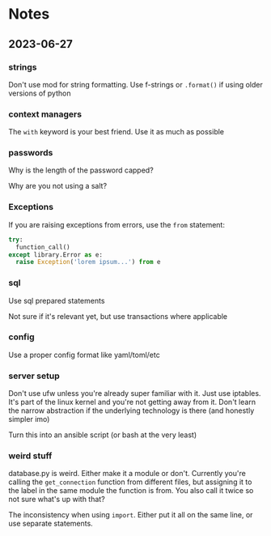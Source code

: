 # Notes

## 2023-06-27

### strings

Don't use mod for string formatting. Use f-strings or `.format()` if using
older versions of python

### context managers

The `with` keyword is your best friend. Use it as much as possible

### passwords

Why is the length of the password capped?

Why are you not using a salt?

### Exceptions

If you are raising exceptions from errors, use the `from` statement:

```python
try:
  function_call()
except library.Error as e:
  raise Exception('lorem ipsum...') from e
```

### sql

Use sql prepared statements

Not sure if it's relevant yet, but use transactions where applicable

### config

Use a proper config format like yaml/toml/etc

### server setup

Don't use ufw unless you're already super familiar with it. Just use iptables.
It's part of the linux kernel and you're not getting away from it. Don't learn
the narrow abstraction if the underlying technology is there (and honestly
simpler imo)

Turn this into an ansible script (or bash at the very least)

### weird stuff

database.py is weird. Either make it a module or don't. Currently you're
calling the `get_connection` function from different files, but assigning it to
the label in the same module the function is from. You also call it twice so
not sure what's up with that?

The inconsistency when using `import`. Either put it all on the same line, or
use separate statements.
